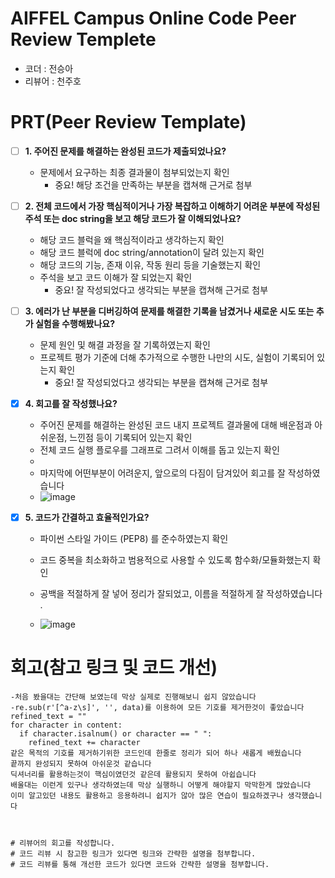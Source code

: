 # AIFFEL Campus Online Code Peer Review Templete
- 코더 : 전승아
- 리뷰어 : 천주호


# PRT(Peer Review Template)
- [ ]  **1. 주어진 문제를 해결하는 완성된 코드가 제출되었나요?**
    - 문제에서 요구하는 최종 결과물이 첨부되었는지 확인
        - 중요! 해당 조건을 만족하는 부분을 캡쳐해 근거로 첨부
    
- [ ]  **2. 전체 코드에서 가장 핵심적이거나 가장 복잡하고 이해하기 어려운 부분에 작성된 
주석 또는 doc string을 보고 해당 코드가 잘 이해되었나요?**
    - 해당 코드 블럭을 왜 핵심적이라고 생각하는지 확인
    - 해당 코드 블럭에 doc string/annotation이 달려 있는지 확인
    - 해당 코드의 기능, 존재 이유, 작동 원리 등을 기술했는지 확인
    - 주석을 보고 코드 이해가 잘 되었는지 확인
        - 중요! 잘 작성되었다고 생각되는 부분을 캡쳐해 근거로 첨부
        
- [ ]  **3. 에러가 난 부분을 디버깅하여 문제를 해결한 기록을 남겼거나
새로운 시도 또는 추가 실험을 수행해봤나요?**
    - 문제 원인 및 해결 과정을 잘 기록하였는지 확인
    - 프로젝트 평가 기준에 더해 추가적으로 수행한 나만의 시도, 
    실험이 기록되어 있는지 확인
        - 중요! 잘 작성되었다고 생각되는 부분을 캡쳐해 근거로 첨부
        
- [x]  **4. 회고를 잘 작성했나요?**
    - 주어진 문제를 해결하는 완성된 코드 내지 프로젝트 결과물에 대해
    배운점과 아쉬운점, 느낀점 등이 기록되어 있는지 확인
    - 전체 코드 실행 플로우를 그래프로 그려서 이해를 돕고 있는지 확인
    - 
    - 마지막에 어떤부분이 어려운지, 앞으로의 다짐이 담겨있어 회고를 잘 작성하였습니다
    - ![image](https://github.com/user-attachments/assets/9d6bf9fb-4ed8-41c9-8204-3d7c06c51a48)

      
        
- [x]  **5. 코드가 간결하고 효율적인가요?**
    - 파이썬 스타일 가이드 (PEP8) 를 준수하였는지 확인
    - 코드 중복을 최소화하고 범용적으로 사용할 수 있도록 함수화/모듈화했는지 확인
    
    - 공백을 적절하게 잘 넣어 정리가 잘되었고, 이름을 적절하게 잘 작성하였습니다 .
    - ![image](https://github.com/user-attachments/assets/844a95ed-3d42-4fe0-9c58-3c590f82073e)

# 회고(참고 링크 및 코드 개선)
```
-처음 봤을대는 간단해 보였는데 막상 실제로 진행해보니 쉽지 않았습니다
-re.sub(r'[^a-z\s]', '', data)를 이용하여 모든 기호를 제거한것이 좋았습니다
refined_text = ""
for character in content:
  if character.isalnum() or character == " ":
    refined_text += character
같은 목적의 기호를 제거하기위한 코드인데 한줄로 정리가 되어 하나 새롭게 배웠습니다
끝까지 완성되지 못하여 아쉬운것 같습니다
딕셔너리를 활용하는것이 핵심이였던것 같은데 활용되지 못하여 아쉽습니다
배울대는 이런게 있구나 생각하였는데 막상 실행하니 어떻게 해야할지 막막한게 많았습니다
이미 알고있던 내용도 활용하고 응용하려니 쉽지가 않아 많은 연습이 필요하겠구나 생각했습니다



# 리뷰어의 회고를 작성합니다.
# 코드 리뷰 시 참고한 링크가 있다면 링크와 간략한 설명을 첨부합니다.
# 코드 리뷰를 통해 개선한 코드가 있다면 코드와 간략한 설명을 첨부합니다.
```
